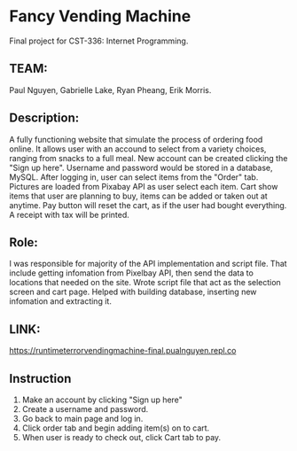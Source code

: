 # Fancy Vending Machine
Final project for CST-336: Internet Programming.


## TEAM: 
Paul Nguyen, Gabrielle Lake, Ryan Pheang, Erik Morris.


## Description:
A fully functioning website that simulate the process of ordering food online. It allows user with an accound to select from a variety choices, ranging from snacks to a full meal.
New account can be created clicking the "Sign up here". Username and password would be stored in a database, MySQL. After logging in, user can 
select items from the "Order" tab. Pictures are loaded from Pixabay API as user select each item. Cart show items that user are planning to buy,
items can be added or taken out at anytime. Pay button will reset the cart, as if the user had bought everything. A receipt with tax will be printed.

## Role:
I was responsible for majority of the API implementation and script file. That include getting infomation from Pixelbay API, then send the data to
locations that needed on the site. Wrote script file that act as the selection screen and cart page. Helped with building database, inserting new 
infomation and extracting it.


## LINK:
https://runtimeterrorvendingmachine-final.pualnguyen.repl.co


## Instruction
1. Make an account by clicking "Sign up here"
2. Create a username and password.
3. Go back to main page and log in.
4. Click order tab and begin adding item(s) on to cart.
5. When user is ready to check out, click Cart tab to pay.
